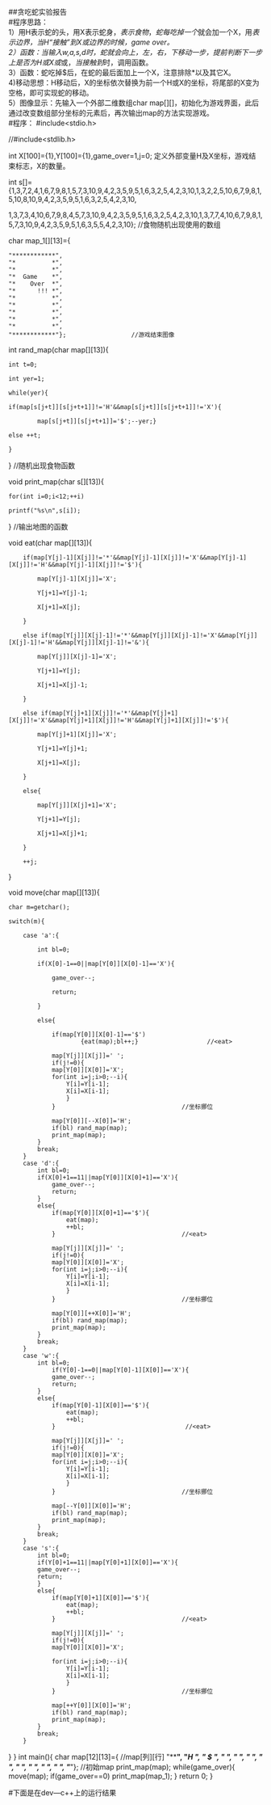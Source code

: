 ##贪吃蛇实验报告  
#程序思路：  
1）用H表示蛇的头，用X表示蛇身，$表示食物，蛇每吃掉一个$就会加一个X，用*表示边界，当H“接触”到X或边界的时候，game over。  
2）<move>函数：当输入w,a,s,d时，蛇就会向上，左，右，下移动一步，提前判断下一步上是否为H或X或*或$，当接触到$时，调用<eat>函数。  
3）<eat>函数：蛇吃掉$后，在蛇的最后面加上一个X，注意排除*以及其它X。  
4)移动思想：H移动后，X的坐标依次替换为前一个H或X的坐标，将尾部的X变为空格，即可实现蛇的移动。  
5）图像显示：先输入一个外部二维数组char map[][]，初始化为游戏界面，此后通过改变数组部分坐标的元素后，再次输出map的方法实现游戏。  
#程序：
#include<stdio.h>  

//#include<stdlib.h>  

int X[100]={1},Y[100]={1},game_over=1,j=0;  定义外部变量H及X坐标，游戏结束标志，X的数量。

int s[]={1,3,7,2,4,1,6,7,9,8,1,5,7,3,10,9,4,2,3,5,9,5,1,6,3,2,5,4,2,3,10,1,3,2,2,5,10,6,7,9,8,1,5,10,8,10,9,4,2,3,5,9,5,1,6,3,2,5,4,2,3,10,  

1,3,7,3,4,10,6,7,9,8,4,5,7,3,10,9,4,2,3,5,9,5,1,6,3,2,5,4,2,3,10,1,3,7,7,4,10,6,7,9,8,1,5,7,3,10,9,4,2,3,5,9,5,1,6,3,5,5,4,2,3,10};   //食物随机出现使用的数组  

char map_1[][13]={  

	"************",  
	"*          *",  
	"*          *",  
	"*  Game    *",  
	"*    Over  *",  
	"*      !!! *",  
	"*          *",  
	"*          *",  
	"*          *",  
	"*          *",  
    "*          *",  
    "************"};                  //游戏结束图像  

int rand_map(char map[][13]){  

	int t=0;  

	int yer=1;  

	while(yer){  

	if(map[s[j+t]][s[j+t+1]]!='H'&&map[s[j+t]][s[j+t+1]]!='X'){  

			map[s[j+t]][s[j+t+1]]='$';--yer;}  

	else ++t;  

	}  

}     //随机出现食物函数  

void print_map(char s[][13]){  

	for(int i=0;i<12;++i)  

	printf("%s\n",s[i]);  

}      //输出地图的函数  


void eat(char map[][13]){  

		if(map[Y[j]-1][X[j]]!='*'&&map[Y[j]-1][X[j]]!='X'&&map[Y[j]-1][X[j]]!='H'&&map[Y[j]-1][X[j]]!='$'){  

			map[Y[j]-1][X[j]]='X';  

			Y[j+1]=Y[j]-1;  

			X[j+1]=X[j];  

		}  

		else if(map[Y[j]][X[j]-1]!='*'&&map[Y[j]][X[j]-1]!='X'&&map[Y[j]][X[j]-1]!='H'&&map[Y[j]][X[j]-1]!='&'){  

			map[Y[j]][X[j]-1]='X';  

			Y[j+1]=Y[j];  

			X[j+1]=X[j]-1;  

		}  

		else if(map[Y[j]+1][X[j]]!='*'&&map[Y[j]+1][X[j]]!='X'&&map[Y[j]+1][X[j]]!='H'&&map[Y[j]+1][X[j]]!='$'){  

			map[Y[j]+1][X[j]]='X';  

			Y[j+1]=Y[j]+1;  

			X[j+1]=X[j];  

		}  

		else{  

			map[Y[j]][X[j]+1]='X';  

			Y[j+1]=Y[j];  

			X[j+1]=X[j]+1;  

		}  

		++j;  

}  

void move(char map[][13]){  

	char m=getchar();  

	switch(m){  

		case 'a':{  

			int bl=0;  

			if(X[0]-1==0||map[Y[0]][X[0]-1]=='X'){  

				game_over--;  

				return;  

			}  

			else{  

				if(map[Y[0]][X[0]-1]=='$')
                        {eat(map);bl++;}                   //<eat>
				
				map[Y[j]][X[j]]=' ';
				if(j!=0){
				map[Y[0]][X[0]]='X';
				for(int i=j;i>0;--i){
					Y[i]=Y[i-1];
					X[i]=X[i-1];
					}
				}    								//坐标挪位 
				
				map[Y[0]][--X[0]]='H';
				if(bl) rand_map(map);
				print_map(map);
			}
			break;
		}
		case 'd':{
			int bl=0;
			if(X[0]+1==11||map[Y[0]][X[0]+1]=='X'){
				game_over--;
				return;
			}
			else{
				if(map[Y[0]][X[0]+1]=='$'){
					eat(map);
					++bl;
				}                                   //<eat>
				 
				map[Y[j]][X[j]]=' ';
				if(j!=0){
				map[Y[0]][X[0]]='X';
				for(int i=j;i>0;--i){
					Y[i]=Y[i-1];
					X[i]=X[i-1];
					}
				}    								//坐标挪位 
				
				map[Y[0]][++X[0]]='H';
				if(bl) rand_map(map);
				print_map(map);
			}
			break;
		}
		case 'w':{
			int bl=0;
				if(Y[0]-1==0||map[Y[0]-1][X[0]]=='X'){
				game_over--;
				return;
			}
			else{
				if(map[Y[0]-1][X[0]]=='$'){
					eat(map);
					++bl;
				}                                    //<eat> 
				
				map[Y[j]][X[j]]=' ';
				if(j!=0){
				map[Y[0]][X[0]]='X';
				for(int i=j;i>0;--i){
					Y[i]=Y[i-1];
					X[i]=X[i-1];
					}
				}    								//坐标挪位 
				
				map[--Y[0]][X[0]]='H';
				if(bl) rand_map(map);
				print_map(map);
			}
			break;
		}
		case 's':{
			int bl=0;
			if(Y[0]+1==11||map[Y[0]+1][X[0]]=='X'){
			game_over--;
			return;
			}
			else{
				if(map[Y[0]+1][X[0]]=='$'){
					eat(map);
					++bl;
				}                                   //<eat> 
				
				map[Y[j]][X[j]]=' ';
				if(j!=0){
				map[Y[0]][X[0]]='X';
				
				for(int i=j;i>0;--i){
					Y[i]=Y[i-1];
					X[i]=X[i-1];
					}
				}    								//坐标挪位 
				
				map[++Y[0]][X[0]]='H';
				if(bl) rand_map(map);
				print_map(map);
			}
			break;
		}
}
}
int main(){
	char map[12][13]={          //map[列][行] 
	"************",
	"*H         *",
	"*      $   *",
	"*          *",
	"*          *",
	"*          *",
	"*          *",
	"*          *",
	"*          *",
	"*          *",
	"*          *",
	"************"};               //初始map
	print_map(map);
	while(game_over){
		move(map);
		if(game_over==0) print_map(map_1);
	}
	return 0;
}
  
    
      
#下面是在dev—c++上的运行结果  
![]()  
![]()  
![]()
